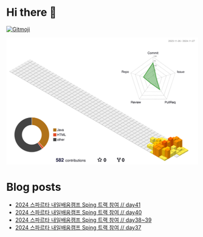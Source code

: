 # Hi there 👋
<a href="https://gitmoji.dev">
  <img
    src="https://img.shields.io/badge/gitmoji-%20😜%20😍-FFDD67.svg?style=flat-square"
    alt="Gitmoji"
  />
</a>

<!--
**chews26/chews26** is a ✨ _special_ ✨ repository because its `README.md` (this file) appears on your GitHub profile.

Here are some ideas to get you started:

- 🔭 I’m currently working on ...
- 🌱 I’m currently learning ...
- 👯 I’m looking to collaborate on ...
- 🤔 I’m looking for help with ...
- 💬 Ask me about ...
- 📫 How to reach me: ...
- 😄 Pronouns: ...
- ⚡ Fun fact: ...
-->
![](./profile-3d-contrib/profile-season-animate.svg)

# Blog posts
<!-- BLOG-POST-LIST:START -->
- [2024 스파르타 내일배움캠프 Sping 트랙 참여 // day41](https://shinelee26.tistory.com/49)
- [2024 스파르타 내일배움캠프 Sping 트랙 참여 // day40](https://shinelee26.tistory.com/48)
- [2024 스파르타 내일배움캠프 Sping 트랙 참여 // day38~39](https://shinelee26.tistory.com/47)
- [2024 스파르타 내일배움캠프 Sping 트랙 참여 // day37](https://shinelee26.tistory.com/46)
<!-- BLOG-POST-LIST:END -->
